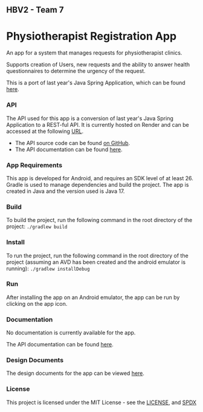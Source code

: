 ## HBV2 - Team 7
# Physiotherapist Registration App
An app for a system that manages requests for physiotherapist clinics.

Supports creation of Users, new requests and the ability to answer health questionnaires to determine the urgency of the request.

This is a port of last year's Java Spring Application, which can be found [here](https://hbv1.onrender.com/).

### API
The API used for this app is a conversion of last year's Java Spring Application to a REST-ful API.
It is currently hosted on Render and can be accessed at the following [URL](https://hbv1-api.onrender.com/api/v1/).
* The API source code can be found [on GitHub](https://github.com/AndriFannar/HBV1/tree/api).
* The API documentation can be found [here](https://andrifannar.github.io/HBV1/target/site/index.html).

### App Requirements
This app is developed for Android, and requires an SDK level of at least 26. Gradle is used to manage dependencies and build the project.
The app is created in Java and the version used is Java 17.

### Build
To build the project, run the following command in the root directory of the project:
```./gradlew build```

### Install
To run the project, run the following command in the root directory of the project (assuming an AVD has been created and the android emulator is running):
```./gradlew installDebug```

### Run
After installing the app on an Android emulator, the app can be run by clicking on the app icon.

### Documentation
No documentation is currently available for the app. 

The API documentation can be found [here](https://andrifannar.github.io/HBV1/target/site/index.html).

### Design Documents
The design documents for the app can be viewed [here](app/site/markdown/UML.md).

### License
This project is licensed under the MIT License - see the [LICENSE](LICENSE), and [SPDX](https://spdx.org/licenses/MIT.html)

